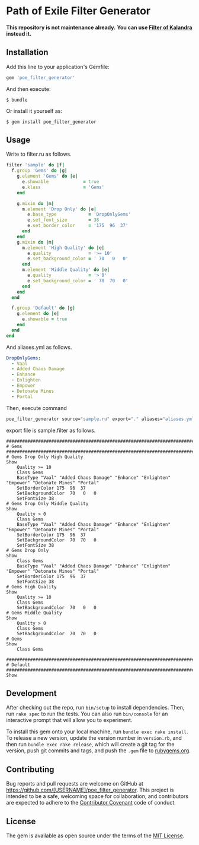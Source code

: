 # Path of Exile Filter Generator

**This repository is not maintenance already.**
**You can use [Filter of Kalandra](https://filter-of-kalandra.netlify.com/) instead it.**

## Installation

Add this line to your application's Gemfile:

```ruby
gem 'poe_filter_generator'
```

And then execute:

    $ bundle

Or install it yourself as:

    $ gem install poe_filter_generator

## Usage

Write to filter.ru as follows.

```ruby
filter 'sample' do |f|
  f.group 'Gems' do |g|
    g.element 'Gems' do |e|
      e.showable             = true
      e.klass                = 'Gems'
    end

    g.mixin do |m|
      m.element 'Drop Only' do |e|
        e.base_type            = 'DropOnlyGems'
        e.set_font_size        = 38
        e.set_border_color     = '175  96  37'
      end
    end
    g.mixin do |m|
      m.element 'High Quality' do |e|
        e.quality              = '>= 10'
        e.set_background_color = ' 70   0   0'
      end
      m.element 'Middle Quality' do |e|
        e.quality              = '> 0'
        e.set_background_color = ' 70  70   0'
      end
    end
  end

  f.group 'Default' do |g|
    g.element do |e|
      e.showable = true
    end
  end
end
```

And aliases.yml as follows.

```yml
DropOnlyGems:
  - Vaal
  - Added Chaos Damage
  - Enhance
  - Enlighten
  - Empower
  - Detonate Mines
  - Portal
```

Then, execute command

```sh
poe_filter_generator source="sample.ru" export="." aliases="aliases.yml"
```

export file is sample.filter as follows.

```
################################################################################
# Gems
################################################################################
# Gems Drop Only High Quality
Show
    Quality >= 10
    Class Gems
    BaseType "Vaal" "Added Chaos Damage" "Enhance" "Enlighten" "Empower" "Detonate Mines" "Portal"
    SetBorderColor 175  96  37
    SetBackgroundColor  70   0   0
    SetFontSize 38
# Gems Drop Only Middle Quality
Show
    Quality > 0
    Class Gems
    BaseType "Vaal" "Added Chaos Damage" "Enhance" "Enlighten" "Empower" "Detonate Mines" "Portal"
    SetBorderColor 175  96  37
    SetBackgroundColor  70  70   0
    SetFontSize 38
# Gems Drop Only
Show
    Class Gems
    BaseType "Vaal" "Added Chaos Damage" "Enhance" "Enlighten" "Empower" "Detonate Mines" "Portal"
    SetBorderColor 175  96  37
    SetFontSize 38
# Gems High Quality
Show
    Quality >= 10
    Class Gems
    SetBackgroundColor  70   0   0
# Gems Middle Quality
Show
    Quality > 0
    Class Gems
    SetBackgroundColor  70  70   0
# Gems
Show
    Class Gems

################################################################################
# Default
################################################################################
Show
```

## Development

After checking out the repo, run `bin/setup` to install dependencies. Then, run `rake spec` to run the tests. You can also run `bin/console` for an interactive prompt that will allow you to experiment.

To install this gem onto your local machine, run `bundle exec rake install`. To release a new version, update the version number in `version.rb`, and then run `bundle exec rake release`, which will create a git tag for the version, push git commits and tags, and push the `.gem` file to [rubygems.org](https://rubygems.org).

## Contributing

Bug reports and pull requests are welcome on GitHub at https://github.com/[USERNAME]/poe_filter_generator. This project is intended to be a safe, welcoming space for collaboration, and contributors are expected to adhere to the [Contributor Covenant](http://contributor-covenant.org) code of conduct.


## License

The gem is available as open source under the terms of the [MIT License](http://opensource.org/licenses/MIT).
